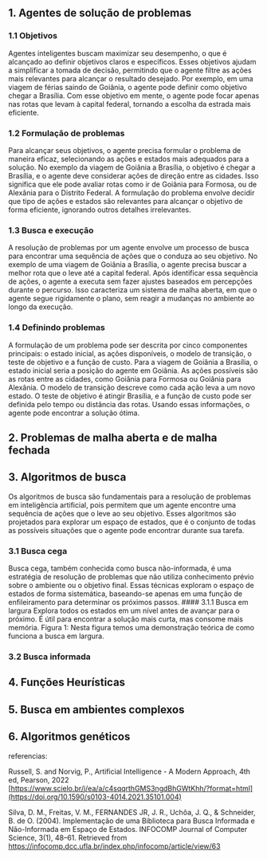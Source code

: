 ## 1. Agentes de solução de problemas
  ### 1.1 Objetivos
  Agentes inteligentes buscam maximizar seu desempenho, o que é alcançado ao definir objetivos claros e específicos. Esses objetivos ajudam a simplificar a tomada de decisão, permitindo que o agente filtre as ações mais relevantes para alcançar o resultado desejado. Por exemplo, em uma viagem de férias saindo de Goiânia, o agente pode definir como objetivo chegar a Brasília. Com esse objetivo em mente, o agente pode focar apenas nas rotas que levam à capital federal, tornando a escolha da estrada mais eficiente.

  ### 1.2 Formulação de problemas
  Para alcançar seus objetivos, o agente precisa formular o problema de maneira eficaz, selecionando as ações e estados mais adequados para a solução. No exemplo da viagem de Goiânia a Brasília, o objetivo é chegar a Brasília, e o agente deve considerar ações de direção entre as cidades. Isso significa que ele pode avaliar rotas como ir de Goiânia para Formosa, ou de Alexânia para o Distrito Federal. A formulação do problema envolve decidir que tipo de ações e estados são relevantes para alcançar o objetivo de forma eficiente, ignorando outros detalhes irrelevantes.

  ### 1.3 Busca e execução

  A resolução de problemas por um agente envolve um processo de busca para encontrar uma sequência de ações que o conduza ao seu objetivo. No exemplo de uma viagem de Goiânia a Brasília, o agente precisa buscar a melhor rota que o leve até a capital federal. Após identificar essa sequência de ações, o agente a executa sem fazer ajustes baseados em percepções durante o percurso. Isso caracteriza um sistema de malha aberta, em que o agente segue rigidamente o plano, sem reagir a mudanças no ambiente ao longo da execução.

  ### 1.4 Definindo problemas
  A formulação de um problema pode ser descrita por cinco componentes principais: o estado inicial, as ações disponíveis, o modelo de transição, o teste de objetivo e a função de custo. Para a viagem de Goiânia a Brasília, o estado inicial seria a posição do agente em Goiânia. As ações possíveis são as rotas entre as cidades, como Goiânia para Formosa ou Goiânia para Alexânia. O modelo de transição descreve como cada ação leva a um novo estado. O teste de objetivo é atingir Brasília, e a função de custo pode ser definida pelo tempo ou distância das rotas. Usando essas informações, o agente pode encontrar a solução ótima.
  
## 2. Problemas de malha aberta e de malha fechada
## 3. Algoritmos de busca
  Os algoritmos de busca são fundamentais para a resolução de problemas em inteligência artificial, pois permitem que um agente encontre uma sequência de ações que o leve ao seu objetivo. Esses algoritmos são projetados para explorar um espaço de estados, que é o conjunto de todas as possíveis situações que o agente pode encontrar durante sua tarefa.
  ### 3.1 Busca cega
  Busca cega, também conhecida como busca não-informada, é uma estratégia de resolução de problemas que não utiliza conhecimento prévio sobre o ambiente ou o objetivo final. Essas técnicas exploram o espaço de estados de forma sistemática, baseando-se apenas em uma função de enfileiramento para determinar os próximos passos.
    #### 3.1.1 Busca em largura
      Explora todos os estados em um nível antes de avançar para o próximo. É útil para encontrar a solução mais curta, mas consome mais memória.
      Figura 1: Nesta figura temos uma demonstração teórica de como funciona a busca em largura.
      
  ### 3.2 Busca informada
## 4. Funções Heurísticas
## 5. Busca em ambientes complexos
## 6. Algoritmos genéticos

referencias:

Russell, S. and Norvig, P., Artificial Intelligence - A Modern Approach, 4th ed,
Pearson, 2022
[https://www.scielo.br/j/ea/a/c4sqqrthGMS3ngdBhGWtKhh/?format=html](https://doi.org/10.1590/s0103-4014.2021.35101.004)

Silva, D. M., Freitas, V. M., FERNANDES JR, J. R., Uchôa, J. Q., & Schneider, B. de O. (2004). Implementação de uma Biblioteca para Busca Informada e Não-Informada em Espaço de Estados. INFOCOMP Journal of Computer Science, 3(1), 48–61. Retrieved from https://infocomp.dcc.ufla.br/index.php/infocomp/article/view/63
